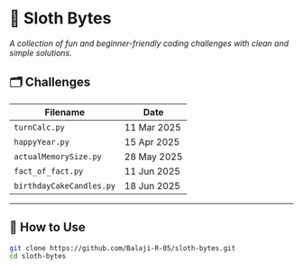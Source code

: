 # 🦥 Sloth Bytes

*A collection of fun and beginner-friendly coding challenges with clean and simple solutions.*


## 🗂️ Challenges

| Filename                  | Date         |
|---------------------------|--------------|
| `turnCalc.py`             | 11 Mar 2025  |
| `happyYear.py`            | 15 Apr 2025  |
| `actualMemorySize.py`     | 28 May 2025  |
| `fact_of_fact.py`         | 11 Jun 2025  |
| `birthdayCakeCandles.py`  | 18 Jun 2025  |

---

<!-- ## 💡 Why "Sloth Bytes"?

Just like a sloth takes its time but never misses a branch, this repo celebrates writing **slow, thoughtful, and correct** code — one byte at a time.

--- -->

## 🚀 How to Use

```sh
git clone https://github.com/Balaji-R-05/sloth-bytes.git
cd sloth-bytes
```